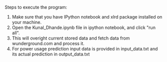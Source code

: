 Steps to execute the program:
1. Make sure that you have IPython notebook and xlrd package installed on your machine.
2. Open the Kunal_Dhande.ipynb file in ipython notebook, and click "run all".
3. This will overight current stored data and fetch data from wunderground.com and process it.
4. For power usage prediction input data is provided in input_data.txt and its actual prediction in output_data.txt
